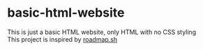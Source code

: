# basic-html-website
This is just a basic HTML website, only HTML with no CSS styling
<br>
This project is inspired by [roadmap.sh](https://roadmap.sh/projects/basic-html-website)
